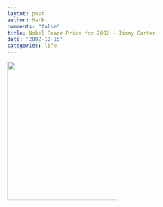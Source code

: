 ```yaml
--- 
layout: post
author: Mark
comments: "false"
title: Nobel Peace Price for 2002 ~ Jimmy Carter
date: "2002-10-15"
categories: life
---
```

<a href="http://www.nobel.no/eng_peace_2002.html">
<img src="http://www.zanshin.net/images/carter.jpg" border="0" height="320" width="255" />
</a>
